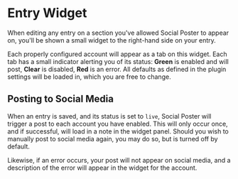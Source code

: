# Entry Widget
When editing any entry on a section you've allowed Social Poster to appear on, you'll be shown a small widget to the right-hand side on your entry.

Each properly configured account will appear as a tab on this widget. Each tab has a small indicator alerting you of its status: **Green** is enabled and will post, **Clear** is disabled, **Red** is an error. All defaults as defined in the plugin settings will be loaded in, which you are free to change.

## Posting to Social Media
When an entry is saved, and its status is set to `live`, Social Poster will trigger a post to each account you have enabled. This will only occur once, and if successful, will load in a note in the widget panel. Should you wish to manually post to social media again, you may do so, but is turned off by default.

Likewise, if an error occurs, your post will not appear on social media, and a description of the error will appear in the widget for the account.
